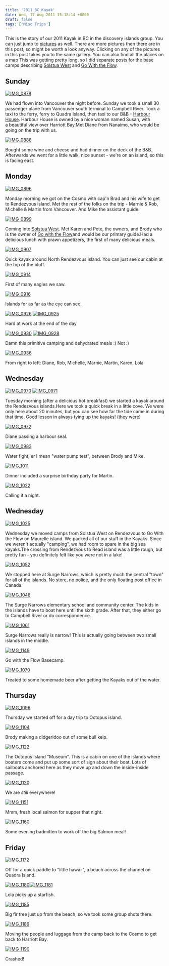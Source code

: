 ```yaml
---
title: '2011 BC Kayak'
date: Wed, 17 Aug 2011 15:18:14 +0000
draft: false
tags: ['Misc Trips']
---
```


This is the story of our 2011 Kayak in BC in the discovery islands group. You can just jump to [pictures](http://silverfiddle.smugmug.com/Travel/bckayak2011/18535909_m3RB8M) as well. There are more pictures then there are in this post, so might be worth a look anyway. Clicking on any of the pictures in this post takes you to the same gallery. You can also find all the places on a [map](http://maps.google.com/maps/ms?msid=208902691942284963207.00049880147f869f32cdf&msa=0) This was getting pretty long, so I did separate posts for the base camps describing [Solstua West](http://02ccd16.netsolhost.com/wp1/?p=667 "2011 BC Kayak Solstua West") and [Go With the Flow](http://02ccd16.netsolhost.com/wp1/?p=670 "2011 BC Kayak Go With the Flow").

Sunday
------

[![IMG_0878](http://silverfiddle.smugmug.com/Travel/bckayak2011/i-dhFvkRF/0/S/IMG0878-S.jpg "IMG_0878")](http://silverfiddle.smugmug.com/Travel/bckayak2011/18535909_m3RB8M#1430905257_dhFvkRF-A-LB "IMG_0878")

We had flown into Vancouver the night before. Sunday we took a small 30 passenger plane from Vancouver south terminal to Campbell River. Took a taxi to the ferry, ferry to Quadra Island, then taxi to our B&B - [Harbour House](http://www.harbourhouse.bc.ca/). Harbour House is owned by a nice woman named Susan, with a beautiful view over Harriott Bay.Met Diane from Nanaimo, who would be going on the trip with us.

[![IMG_0888](http://silverfiddle.smugmug.com/Travel/bckayak2011/i-q4c4Vw3/0/S/IMG0888-S.jpg "IMG_0888")](http://silverfiddle.smugmug.com/Travel/bckayak2011/18535909_m3RB8M#1430907850_q4c4Vw3-A-LB "IMG_0888")

Bought some wine and cheese and had dinner on the deck of the B&B. Afterwards we went for a little walk, nice sunset - we're on an island, so this is facing east.

Monday
------

[![IMG_0896](http://silverfiddle.smugmug.com/Travel/bckayak2011/i-4pxKSbx/0/S/IMG0896-S.jpg "IMG_0896")](http://silverfiddle.smugmug.com/Travel/bckayak2011/18535909_m3RB8M#1430911906_4pxKSbx-A-LB "IMG_0896")

Monday morning we got on the Cosmo with cap'n Brad and his wife to get to Rendezvous island. Met the rest of the folks on the trip - Marnie & Rob, Michelle & Martin from Vancouver. And Mike the assistant guide.

[![IMG_0899](http://silverfiddle.smugmug.com/Travel/bckayak2011/i-B8bbCvg/0/S/IMG0899-S.jpg "IMG_0899")](http://silverfiddle.smugmug.com/Travel/bckayak2011/18535909_m3RB8M#1430914344_B8bbCvg-A-LB "IMG_0899")

Coming into [Solstua West](http://www.solstuawest.com/). Met Karen and Pete, the owners, and Brody who is the owner of [Go with the Flow](http://www.kayakingbritishcolumbia.com/)and would be our primary guide.Had a delicious lunch with prawn appetizers, the first of many delicious meals.

[![IMG_0907](http://silverfiddle.smugmug.com/Travel/bckayak2011/i-4XgBjhT/0/S/IMG0907-S.jpg "IMG_0907")](http://silverfiddle.smugmug.com/Travel/bckayak2011/18535909_m3RB8M#1430917003_4XgBjhT-A-LB "IMG_0907")

Quick kayak around North Rendezvous island. You can just see our cabin at the top of the bluff.

[![IMG_0914](http://silverfiddle.smugmug.com/Travel/bckayak2011/i-nP3Vhqt/0/S/IMG0914-S.jpg "IMG_0914")](http://silverfiddle.smugmug.com/Travel/bckayak2011/18535909_m3RB8M#1430921232_nP3Vhqt-A-LB "IMG_0914")

First of many eagles we saw.

[![IMG_0916](http://silverfiddle.smugmug.com/Travel/bckayak2011/i-VQL8QMg/0/S/IMG0916-S.jpg "IMG_0916")](http://silverfiddle.smugmug.com/Travel/bckayak2011/18535909_m3RB8M#!i=1639570304&k=VQL8QMg&lb=1&s=A "IMG_0916")

Islands for as far as the eye can see.

[![IMG_0926](http://silverfiddle.smugmug.com/Travel/bckayak2011/i-2hXBJzf/0/S/IMG0926-S.jpg "IMG_0926")](http://silverfiddle.smugmug.com/Travel/bckayak2011/18535909_m3RB8M#1430925845_2hXBJzf-A-LB "IMG_0926") [![IMG_0925](http://silverfiddle.smugmug.com/Travel/bckayak2011/i-WRVfhWd/0/S/IMG0925-S.jpg "IMG_0925")](http://silverfiddle.smugmug.com/Travel/bckayak2011/18535909_m3RB8M#1430924830_WRVfhWd-A-LB "IMG_0925")

Hard at work at the end of the day

[![IMG_0930](http://silverfiddle.smugmug.com/Travel/bckayak2011/i-HzPf4Hs/0/S/IMG0930-S.jpg "IMG_0930")](http://silverfiddle.smugmug.com/Travel/bckayak2011/18535909_m3RB8M#1430928767_HzPf4Hs-A-LB "IMG_0930") [![IMG_0928](http://silverfiddle.smugmug.com/Travel/bckayak2011/i-LKstVjD/0/S/IMG0928-S.jpg "IMG_0928")](http://silverfiddle.smugmug.com/Travel/bckayak2011/18535909_m3RB8M#1430927431_LKstVjD-A-LB "IMG_0928")

Damn this primitive camping and dehydrated meals :) Not :)

[![IMG_0936](http://silverfiddle.smugmug.com/Travel/bckayak2011/i-DMhjMdT/0/S/IMG0936-S.jpg "IMG_0936")](http://silverfiddle.smugmug.com/Travel/bckayak2011/18535909_m3RB8M#1430931733_DMhjMdT-A-LB "IMG_0936")

From right to left: Diane, Rob, Michelle, Marnie, Martin, Karen, Lola

Wednesday
---------

[![IMG_0970](http://silverfiddle.smugmug.com/Travel/bckayak2011/i-kqSZ9Hw/0/S/IMG0970-S.jpg "IMG_0970")](http://silverfiddle.smugmug.com/Travel/bckayak2011/18535909_m3RB8M#1430938936_kqSZ9Hw-A-LB "IMG_0970") [![IMG_0971](http://silverfiddle.smugmug.com/Travel/bckayak2011/i-sDPDvdV/0/S/IMG0971-S.jpg "IMG_0971")](http://silverfiddle.smugmug.com/Travel/bckayak2011/18535909_m3RB8M#1430940216_sDPDvdV-A-LB "IMG_0971")

Tuesday morning (after a delicious hot breakfast) we started a kayak around the Rendezvous islands.Here we took a quick break in a little cove. We were only here about 20 minutes, but you can see how far the tide came in during that time. Good lesson in always tying up the kayaks! (they were)

[![IMG_0972](http://silverfiddle.smugmug.com/Travel/bckayak2011/i-RB7mkdt/0/S/IMG0972-S.jpg "IMG_0972")](http://silverfiddle.smugmug.com/Travel/bckayak2011/18535909_m3RB8M#1430942864_RB7mkdt-A-LB "IMG_0972")

Diane passing a harbour seal.

[![IMG_0983](http://silverfiddle.smugmug.com/Travel/bckayak2011/i-xPC4cT2/0/S/IMG0983-S.jpg "IMG_0983")](http://silverfiddle.smugmug.com/Travel/bckayak2011/18535909_m3RB8M#1430944315_xPC4cT2-A-LB "IMG_0983")

Water fight, er I mean "water pump test", between Brody and Mike.

[![IMG_1011](http://silverfiddle.smugmug.com/Travel/bckayak2011/i-BNQW6Kz/0/S/IMG1011-S.jpg "IMG_1011")](http://silverfiddle.smugmug.com/Travel/bckayak2011/18535909_m3RB8M#1430964809_BNQW6Kz-A-LB "IMG_1011")

Dinner included a surprise birthday party for Martin.

[![IMG_1022](http://silverfiddle.smugmug.com/Travel/bckayak2011/i-jctxvQ8/0/S/IMG1022-S.jpg "IMG_1022")](http://silverfiddle.smugmug.com/Travel/bckayak2011/18535909_m3RB8M#1430965831_jctxvQ8-A-LB "IMG_1022")

Calling it a night.

Wednesday
---------

[![IMG_1025](http://silverfiddle.smugmug.com/Travel/bckayak2011/i-C4pGgLg/0/S/IMG1025-S.jpg "IMG_1025")](http://silverfiddle.smugmug.com/Travel/bckayak2011/18535909_m3RB8M#1430967655_C4pGgLg-A-LB "IMG_1025")

Wednesday we moved camps from Solstua West on Rendezvous to Go With the Flow on Maurelle island. We packed all of our stuff in the Kayaks. Since we weren't actually "camping", we had room to spare in the big sea kayaks.The crossing from Rendezvous to Read island was a little rough, but pretty fun - you definitely felt like you were not in a lake!

[![IMG_1052](http://silverfiddle.smugmug.com/Travel/bckayak2011/i-kr76fQ8/0/S/IMG1052-S.jpg "IMG_1052")](http://silverfiddle.smugmug.com/Travel/bckayak2011/18535909_m3RB8M#1430976768_kr76fQ8-A-LB "IMG_1052")

We stopped here at Surge Narrows, which is pretty much the central "town" for all of the islands. No store, no police, and the only floating post office in Canada.

[![IMG_1048](http://silverfiddle.smugmug.com/Travel/bckayak2011/i-n9jHWM3/0/S/IMG1048-S.jpg "IMG_1048")](http://silverfiddle.smugmug.com/Travel/bckayak2011/18535909_m3RB8M#1430975595_n9jHWM3-A-LB "IMG_1048")

The Surge Narrows elementary school and community center. The kids in the islands have to boat here until the sixth grade. After that, they either go to Campbell River or do correspondence.

[![IMG_1061](http://silverfiddle.smugmug.com/Travel/bckayak2011/i-qmjRRTW/0/S/IMG1061-S.jpg "IMG_1061")](http://silverfiddle.smugmug.com/Travel/bckayak2011/18535909_m3RB8M#1430978845_qmjRRTW-A-LB "IMG_1061")

Surge Narrows really is narrow! This is actually going between two small islands in the middle.

[![IMG_1149](http://silverfiddle.smugmug.com/Travel/bckayak2011/i-Brpr99T/0/S/IMG1149-S.jpg "IMG_1149")](http://silverfiddle.smugmug.com/Travel/bckayak2011/18535909_m3RB8M#1431027070_Brpr99T-A-LB "IMG_1149")

Go with the Flow Basecamp.

[![IMG_1070](http://silverfiddle.smugmug.com/Travel/bckayak2011/i-KKHN6vJ/0/S/IMG1070-S.jpg "IMG_1070")](http://silverfiddle.smugmug.com/Travel/bckayak2011/18535909_m3RB8M#1430984913_KKHN6vJ-A-LB "IMG_1070")

Treated to some homemade beer after getting the Kayaks out of the water.

Thursday
--------

[![IMG_1096](http://silverfiddle.smugmug.com/Travel/bckayak2011/i-gZrXSJv/0/S/IMG1096-S.jpg "IMG_1096")](http://silverfiddle.smugmug.com/Travel/bckayak2011/18535909_m3RB8M#1431006215_gZrXSJv-A-LB "IMG_1096")

Thursday we started off for a day trip to Octopus island.

[![IMG_1104](http://silverfiddle.smugmug.com/Travel/bckayak2011/i-2q5Dxv7/0/S/IMG1104-S.jpg "IMG_1104")](http://silverfiddle.smugmug.com/Travel/bckayak2011/18535909_m3RB8M#1431008996_2q5Dxv7-A-LB "IMG_1104")

Brody making a didgeridoo out of some bull kelp.

[![IMG_1122](http://silverfiddle.smugmug.com/Travel/bckayak2011/i-wBqrSbD/0/S/IMG1122-S.jpg "IMG_1122")](http://silverfiddle.smugmug.com/Travel/bckayak2011/18535909_m3RB8M#1431016661_wBqrSbD-A-LB "IMG_1122")

The Octopus Island "Museum". This is a cabin on one of the islands where boaters come and put up some sort of sign about their boat. Lots of sailboats anchored here as they move up and down the inside-inside passage.

[![IMG_1120](http://silverfiddle.smugmug.com/Travel/bckayak2011/i-gP9Sc7M/0/S/IMG1120-S.jpg "IMG_1120")](http://silverfiddle.smugmug.com/Travel/bckayak2011/18535909_m3RB8M#1431013013_gP9Sc7M-A-LB "IMG_1120")

We are _still_ everywhere!

[![IMG_1151](http://silverfiddle.smugmug.com/Travel/bckayak2011/i-3kqvwCj/0/S/IMG1151-S.jpg "IMG_1151")](http://silverfiddle.smugmug.com/Travel/bckayak2011/18535909_m3RB8M#1431028155_3kqvwCj-A-LB "IMG_1151")

Mmm, fresh local salmon for supper that night.

[![IMG_1160](http://silverfiddle.smugmug.com/Travel/bckayak2011/i-BfD3BSX/0/S/IMG1160-S.jpg "IMG_1160")](http://silverfiddle.smugmug.com/Travel/bckayak2011/18535909_m3RB8M#1431030200_BfD3BSX-A-LB "IMG_1160")

Some evening badmitten to work off the big Salmon meal!

Friday
------

[![IMG_1172](http://silverfiddle.smugmug.com/Travel/bckayak2011/i-7sKDMvm/0/S/IMG1172-S.jpg "IMG_1172")](http://silverfiddle.smugmug.com/Travel/bckayak2011/18535909_m3RB8M#1431031254_7sKDMvm-A-LB "IMG_1172")

Off for a quick paddle to "little hawaii", a beach across the channel on Quadra Island.

[![IMG_1180](http://silverfiddle.smugmug.com/Travel/bckayak2011/i-hsVhKDS/0/S/IMG1180-S.jpg "IMG_1180")](http://silverfiddle.smugmug.com/Travel/bckayak2011/18535909_m3RB8M#1431034955_hsVhKDS-A-LB "IMG_1180")[![IMG_1181](http://silverfiddle.smugmug.com/Travel/bckayak2011/i-4qwZ8jM/0/S/IMG1181-S.jpg "IMG_1181")](http://silverfiddle.smugmug.com/Travel/bckayak2011/18535909_m3RB8M#1431036669_4qwZ8jM-A-LB "IMG_1181")

Lola picks up a starfish.

[![IMG_1185](http://silverfiddle.smugmug.com/Travel/bckayak2011/i-JQC4cz7/0/S/IMG1185-S.jpg "IMG_1185")](http://silverfiddle.smugmug.com/Travel/bckayak2011/18535909_m3RB8M#1431038608_JQC4cz7-A-LB "IMG_1185")

Big fir tree just up from the beach, so we took some group shots there.

[![IMG_1189](http://silverfiddle.smugmug.com/Travel/bckayak2011/i-SznhsT9/0/S/IMG1189-S.jpg "IMG_1189")](http://silverfiddle.smugmug.com/Travel/bckayak2011/18535909_m3RB8M#1431042883_SznhsT9-A-LB "IMG_1189")

Moving the people and luggage from the camp back to the Cosmo to get back to Harriott Bay.

[![IMG_1190](http://silverfiddle.smugmug.com/Travel/bckayak2011/i-PdLmHSr/0/S/IMG1190-S.jpg "IMG_1190")](http://silverfiddle.smugmug.com/Travel/bckayak2011/18535909_m3RB8M#1431044270_PdLmHSr-A-LB "IMG_1190")

Crashed!